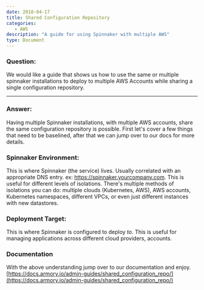 ```yaml
---
date: 2018-04-17
title: Shared Configuration Repository
categories:
   - AWS
description: "A guide for using Spinnaker with multiple AWS"
type: Document
---
```


### Question:
We would like a guide that shows us how to use the same or multiple spinnaker installations to deploy to multiple AWS Accounts while sharing a single configuration repository.

***

### Answer:
Having multiple Spinnaker installations, with multiple AWS accounts, share the same configuration repository is possible. First let's cover a few things that need to be baselined, after that we can jump over to our docs for more details.

### Spinnaker Environment:
This is where Spinnaker (the service) lives. Usually correlated with an appropriate DNS entry. ex: https://spinnaker.yourcompany.com. This is useful for different levels of isolations. There's multiple methods of isolations you can do: multiple clouds (Kubernetes, AWS), AWS accounts, Kubernetes namespaces, different VPCs, or even just different instances with new datastores.

### Deployment Target:
This is where Spinnaker is configured to deploy *to*. This is useful for managing applications across different cloud providers, accounts.

### Documentation
With the above understanding jump over to our documentation and enjoy.
[https://docs.armory.io/admin-guides/shared_configuration_repo/](https://docs.armory.io/admin-guides/shared_configuration_repo/)

